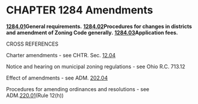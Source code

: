 CHAPTER 1284 Amendments
=======================

[**1284.01**](55ecd497.html)**General requirements.**
[**1284.02**](55f00080.html)**Procedures for changes in districts and
amendment of Zoning Code generally.**
[**1284.03**](55f8988b.html)**Application fees.**

CROSS REFERENCES

Charter amendments - see CHTR. Sec. [12.04](149eb3b5.html)

Notice and hearing on municipal zoning regulations - see Ohio R.C.
713.12

Effect of amendments - see ADM. [202.04](159c1f05.html)

Procedures for amending ordinances and resolutions - see
ADM.[220.01](16404c1d.html)(Rule 12(h))
